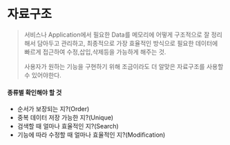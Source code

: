 # 자료구조

> 서비스나 Application에서 필요한 Data를 메모리에 어떻게 구조적으로 잘 정리해서 담아두고 관리하고, 최종적으로 가장 효율적인 방식으로 필요한 데이터에 빠르게 접근하여 수정,삽입,삭제등을 가능하게 해주는 것. 
>
> 사용자가 원하는 기능을 구현하기 위해 조금이라도 더 알맞은 자료구조를 사용할 수 있어야한다.

#### 종류별 확인해야 할 것

- 순서가 보장되는 지?(Order)
- 중복 데이터 저장 가능한 지?(Unique)
- 검색할 때 얼마나 효율적인 지?(Search)
- 기능에 따라 수정할 때 얼마나 효율적인 지?(Modification)

